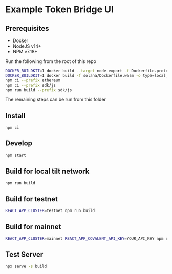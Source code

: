# Example Token Bridge UI

## Prerequisites

- Docker
- NodeJS v14+
- NPM v7.18+

Run the following from the root of this repo

```bash
DOCKER_BUILDKIT=1 docker build --target node-export -f Dockerfile.proto -o type=local,dest=. .
DOCKER_BUILDKIT=1 docker build -f solana/Dockerfile.wasm -o type=local,dest=. solana
npm ci --prefix ethereum
npm ci --prefix sdk/js
npm run build --prefix sdk/js
```

The remaining steps can be run from this folder

## Install

```bash
npm ci
```

## Develop

```bash
npm start
```

## Build for local tilt network

```bash
npm run build
```

## Build for testnet

```bash
REACT_APP_CLUSTER=testnet npm run build
```

## Build for mainnet

```bash
REACT_APP_CLUSTER=mainnet REACT_APP_COVALENT_API_KEY=YOUR_API_KEY npm run build
```

## Test Server

```bash
npx serve -s build
```
